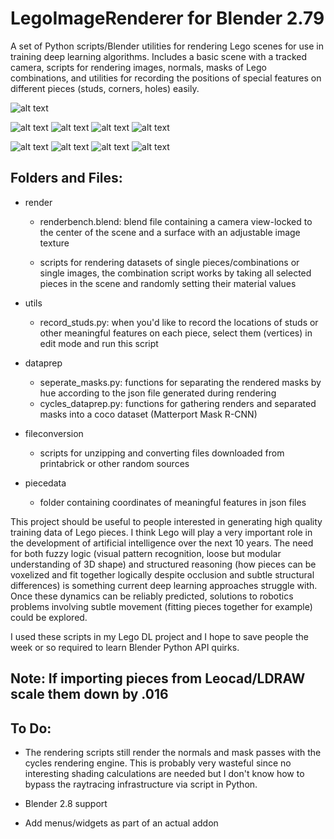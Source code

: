 # LegoImageRenderer for Blender 2.79


A set of Python scripts/Blender utilities for rendering Lego scenes for use in training deep learning algorithms.
Includes a basic scene with a tracked camera, scripts for rendering images, normals, masks of Lego combinations, and utilities for recording the positions of special features on different pieces (studs, corners, holes) easily.


![alt text](./repo_images/renders.gif "Rendering")


![alt text](./repo_images/1_a.png "render1")  ![alt text](./repo_images/mask_1.png "mask1")  ![alt text](./repo_images/normals_1.png "normals1")  ![alt text](./repo_images/mask1.gif "masks1")


![alt text](./repo_images/10_a.png "render10")  ![alt text](./repo_images/mask_10.png "mask10")  ![alt text](./repo_images/normals_10.png "normals10")  ![alt text](./repo_images/mask10.gif "masks10")


## Folders and Files:

* render
  * renderbench.blend: blend file containing a camera view-locked to the center of the scene and a surface with an adjustable image texture

  * scripts for rendering datasets of single pieces/combinations or single images, the combination script works by taking all selected pieces in the scene and randomly setting their material values 

* utils
  * record_studs.py: when you'd like to record the locations of studs or other meaningful features on each piece, select them (vertices) in edit mode and run this script

* dataprep
  * seperate_masks.py: functions for separating the rendered masks by hue according to the json file generated during rendering
  * cycles_dataprep.py: functions for gathering renders and separated masks into a coco dataset (Matterport Mask R-CNN)

* fileconversion
  * scripts for unzipping and converting files downloaded from printabrick or other random sources

* piecedata
  * folder containing coordinates of meaningful features in json files




This project should be useful to people interested in generating high quality training data of Lego pieces.  I think Lego will play a very important role in the development of artificial intelligence over the next 10 years.  The need for both fuzzy logic (visual pattern recognition, loose but modular understanding of 3D shape) and structured reasoning (how pieces can be voxelized and fit together logically despite occlusion and subtle structural differences) is something current deep learning approaches struggle with.  Once these dynamics can be reliably predicted, solutions to robotics problems involving subtle movement (fitting pieces together for example) could be explored.


I used these scripts in my Lego DL project and I hope to save people the week or so required to learn Blender Python API quirks. 


## Note: If importing pieces from Leocad/LDRAW scale them down by .016


## To Do:


* The rendering scripts still render the normals and mask passes with the cycles rendering engine.  This is probably very wasteful since no interesting shading calculations are needed but I don't know how to bypass the raytracing infrastructure via script in Python.

* Blender 2.8 support

* Add menus/widgets as part of an actual addon